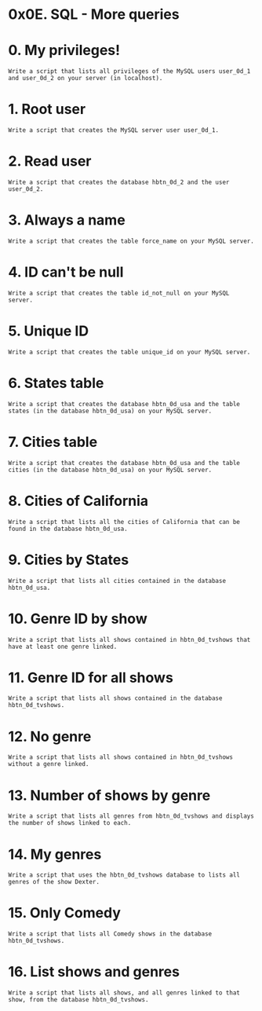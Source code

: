# 0x0E. SQL - More queries

# 0. My privileges!


    Write a script that lists all privileges of the MySQL users user_0d_1 and user_0d_2 on your server (in localhost).

# 1. Root user


    Write a script that creates the MySQL server user user_0d_1.

# 2. Read user


    Write a script that creates the database hbtn_0d_2 and the user user_0d_2.

# 3. Always a name


    Write a script that creates the table force_name on your MySQL server.


# 4. ID can't be null


    Write a script that creates the table id_not_null on your MySQL server.

# 5. Unique ID


    Write a script that creates the table unique_id on your MySQL server.

# 6. States table


    Write a script that creates the database hbtn_0d_usa and the table states (in the database hbtn_0d_usa) on your MySQL server.

# 7. Cities table


    Write a script that creates the database hbtn_0d_usa and the table cities (in the database hbtn_0d_usa) on your MySQL server.

# 8. Cities of California


    Write a script that lists all the cities of California that can be found in the database hbtn_0d_usa.

# 9. Cities by States


    Write a script that lists all cities contained in the database hbtn_0d_usa.

# 10. Genre ID by show

    Write a script that lists all shows contained in hbtn_0d_tvshows that have at least one genre linked.


# 11. Genre ID for all shows


    Write a script that lists all shows contained in the database hbtn_0d_tvshows.


# 12. No genre


    Write a script that lists all shows contained in hbtn_0d_tvshows without a genre linked.


# 13. Number of shows by genre


    Write a script that lists all genres from hbtn_0d_tvshows and displays the number of shows linked to each.


# 14. My genres


    Write a script that uses the hbtn_0d_tvshows database to lists all genres of the show Dexter.



# 15. Only Comedy


    Write a script that lists all Comedy shows in the database hbtn_0d_tvshows.

# 16. List shows and genres


    Write a script that lists all shows, and all genres linked to that show, from the database hbtn_0d_tvshows.

